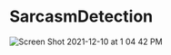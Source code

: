 # SarcasmDetection

![Screen Shot 2021-12-10 at 1 04 42 PM](https://user-images.githubusercontent.com/95934444/145620830-613651de-aa5d-44bc-9b8e-64979dbd26b6.png)



